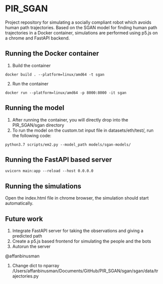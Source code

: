 # PIR_SGAN

Project repository for simulating a socially compliant robot which avoids human path trajectories. 
Based on the SGAN model for finding human path trajectories in a Docker container, simulations are performed using p5.js on a chrome and FastAPI backend.

## Running the Docker container
1. Build the container 
```
docker build . --platform=linux/amd64 -t sgan
```
2. Run the container 
```
docker run --platform=linux/amd64 -p 8000:8000 -it sgan
```

## Running the model
1. After running the container, you will directly drop into the PIR_SGAN/sgan directory
2. To run the model on the custom.txt input file in datasets/eth/test/, run the following code:
```
python3.7 scripts/em2.py --model_path models/sgan-models/
```

## Running the FastAPI based server
```
uvicorn main:app --reload --host 0.0.0.0
```

## Running the simulations
Open the index.html file in chrome browser, the simulation should start automatically.


## Future work
1. Integrate FastAPI server for taking the observations and giving a predicted path
2. Create a p5.js based frontend for simulating the people and the bots
3. Autorun the server 

@affanbinusman
1. Change dict to nparray /Users/affanbinusman/Documents/GitHub/PIR_SGAN/sgan/sgan/data/trajectories.py